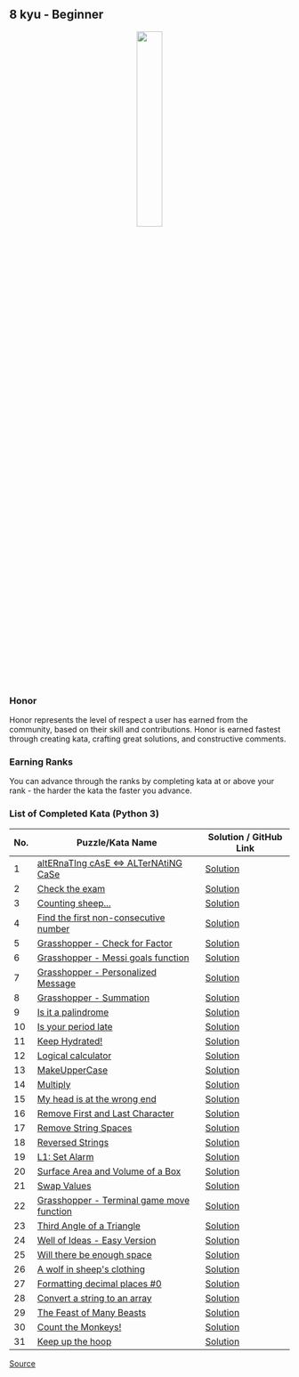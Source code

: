 ## 8 kyu - Beginner

<div align="center"> 
<img width="30%" height="30%" src="https://github.com/ikostan/codewars/blob/master/img/copy-rank-kyu.png" hspace="10">
</div>

### Honor

Honor represents the level of respect a user has earned from the community, based on their skill and contributions. Honor is earned fastest through creating kata, crafting great solutions, and constructive comments.

### Earning Ranks

You can advance through the ranks by completing kata at or above your rank - the harder the kata the faster you advance.

### List of Completed Kata (Python 3)

| No. | Puzzle/Kata Name                                                                                               |                                         Solution / GitHub Link                                        |
|-----|----------------------------------------------------------------------------------------------------------------|-------------------------------------------------------------------------------------------------------|
| 1    |[altERnaTIng cAsE <=> ALTerNAtiNG CaSe](https://www.codewars.com/kata/56efc695740d30f963000557/train/python)    |[Solution](https://github.com/ikostan/codewars/tree/master/kyu_8/alternating_case)                     |
|2    |[Check the exam](https://www.codewars.com/kata/5a3dd29055519e23ec000074/train/python)                           |[Solution](https://github.com/ikostan/codewars/tree/master/kyu_8/check_the_exam)                       |
|3    |[Counting sheep...](https://www.codewars.com/kata/54edbc7200b811e956000556/train/python)                        |[Solution](https://github.com/ikostan/codewars/tree/master/kyu_8/counting_sheep)                       |
|4    |[Find the first non-consecutive number](https://www.codewars.com/kata/58f8a3a27a5c28d92e000144/train/python)    |[Solution](https://github.com/ikostan/codewars/tree/master/kyu_8/find_the_first_non_consecutive_number)|
|5    |[Grasshopper - Check for Factor](https://www.codewars.com/kata/55cbc3586671f6aa070000fb/train/python)           |[Solution](https://github.com/ikostan/codewars/tree/master/kyu_8/grasshopper_check_for_factor)         |
|6    |[Grasshopper - Messi goals function](https://www.codewars.com/kata/55f73be6e12baaa5900000d4/train/python)       |[Solution](https://github.com/ikostan/codewars/tree/master/kyu_8/grasshopper_messi_goals_function)     |
|7    |[Grasshopper - Personalized Message](https://www.codewars.com/kata/5772da22b89313a4d50012f7/train/python)       |[Solution](https://github.com/ikostan/codewars/tree/master/kyu_8/grasshopper_personalized_message)     |
|8    |[Grasshopper - Summation](https://www.codewars.com/kata/55d24f55d7dd296eb9000030/train/python)                  |[Solution](https://github.com/ikostan/codewars/tree/master/kyu_8/grasshopper_summation)                |
|9    |[Is it a palindrome](https://www.codewars.com/kata/57a1fd2ce298a731b20006a4/train/python)                       |[Solution](https://github.com/ikostan/codewars/tree/master/kyu_8/is_it_a_palindrome)                   |
|10   |[Is your period late](https://www.codewars.com/kata/578a8a01e9fd1549e50001f1/train/python)                      |[Solution](https://github.com/ikostan/codewars/tree/master/kyu_8/is_your_period_late)                  |
|11   |[Keep Hydrated!](https://www.codewars.com/kata/582cb0224e56e068d800003c/train/python)                           |[Solution](https://github.com/ikostan/codewars/blob/master/kyu_8/keep_hydrated/README.md)              |
|12   |[Logical calculator](https://www.codewars.com/kata/57096af70dad013aa200007b/train/python)                       |[Solution](https://github.com/ikostan/codewars/tree/master/kyu_8/logical_calculator)                   |
|13   |[MakeUpperCase](https://www.codewars.com/kata/57a0556c7cb1f31ab3000ad7/train/python)                            |[Solution](https://github.com/ikostan/codewars/tree/master/kyu_8/make_upper_case)                      |
|14   |[Multiply](https://www.codewars.com/kata/50654ddff44f800200000004/train/python)                                 |[Solution](https://github.com/ikostan/codewars/tree/master/kyu_8/multiply)                             |
|15   |[My head is at the wrong end](https://www.codewars.com/kata/56f699cd9400f5b7d8000b55/train/python)              |[Solution](https://github.com/ikostan/codewars/tree/master/kyu_8/my_head_is_at_the_wrong_end)          |
|16   |[Remove First and Last Character](https://www.codewars.com/kata/56bc28ad5bdaeb48760009b0/train/python)          |[Solution](https://github.com/ikostan/codewars/tree/master/kyu_8/remove_first_and_last_character)      |
|17   |[Remove String Spaces](https://www.codewars.com/kata/57eae20f5500ad98e50002c5/train/python)                     |[Solution](https://github.com/ikostan/codewars/tree/master/kyu_8/remove_string_spaces)                 |
|18   |[Reversed Strings](https://www.codewars.com/kata/5168bb5dfe9a00b126000018/train/python)                         |[Solution](https://github.com/ikostan/codewars/tree/master/kyu_8/reversed_strings)                     |
|19   |[L1: Set Alarm](https://www.codewars.com/kata/568dcc3c7f12767a62000038/train/python)                            |[Solution](https://github.com/ikostan/codewars/tree/master/kyu_8/set_alarm)                            |
|20   |[Surface Area and Volume of a Box](https://www.codewars.com/kata/565f5825379664a26b00007c/train/python)         |[Solution](https://github.com/ikostan/codewars/tree/master/kyu_8/surface_area_and_volume_of_box)       |
|21   |[Swap Values](https://www.codewars.com/kata/5388f0e00b24c5635e000fc6/train/python)                              |[Solution](https://github.com/ikostan/codewars/tree/master/kyu_8/swap_values)                          |
|22   |[Grasshopper - Terminal game move function](https://www.codewars.com/kata/563a631f7cbbc236cf0000c2/train/python)|[Solution](https://github.com/ikostan/codewars/tree/master/kyu_8/terminal_game_move_function)          |
|23   |[Third Angle of a Triangle](https://www.codewars.com/kata/5a023c426975981341000014/train/python)                |[Solution](https://github.com/ikostan/codewars/tree/master/kyu_8/third_angle_of_triangle)              |
|24   |[Well of Ideas - Easy Version](https://www.codewars.com/kata/57f222ce69e09c3630000212/train/python)             |[Solution](https://github.com/ikostan/codewars/tree/master/kyu_8/well_of_ideas_easy_version)           |
|25   |[Will there be enough space](https://www.codewars.com/kata/5875b200d520904a04000003/train/python)               |[Solution](https://github.com/ikostan/codewars/tree/master/kyu_8/will_there_be_enough_space)           |
|26   |[A wolf in sheep's clothing](https://www.codewars.com/kata/5c8bfa44b9d1192e1ebd3d15/train/python)               |[Solution](https://github.com/ikostan/codewars/tree/master/kyu_8/wolf_in_sheep_clothing)               |
|27   |[Formatting decimal places #0](https://www.codewars.com/kata/5641a03210e973055a00000d/train/python)             |[Solution](https://github.com/ikostan/codewars/tree/master/kyu_8/formatting_decimal_places_0)          |
|28   |[Convert a string to an array](https://www.codewars.com/kata/57e76bc428d6fbc2d500036d/train/python)             |[Solution](https://github.com/ikostan/codewars/tree/master/kyu_8/convert_string_to_an_array)           |
|29   |[The Feast of Many Beasts](https://www.codewars.com/kata/5aa736a455f906981800360d/train/python)                 |[Solution](https://github.com/ikostan/codewars/tree/master/kyu_8/the_feast_of_many_beasts)             |
|30   |[Count the Monkeys!](https://www.codewars.com/kata/count-the-monkeys/train/python)                              |[Solution](https://github.com/ikostan/codewars/tree/master/kyu_8/count_the_monkeys)                    |
|31   |[Keep up the hoop](https://www.codewars.com/kata/55cb632c1a5d7b3ad0000145/train/python)                         |[Solution](https://github.com/ikostan/codewars/tree/master/kyu_8/keep_up_the_hoop)                     |

[Source](https://www.codewars.com/about)
